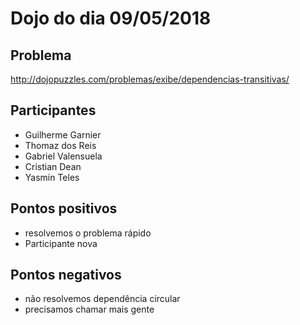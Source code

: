 # Dojo do dia 09/05/2018

## Problema

http://dojopuzzles.com/problemas/exibe/dependencias-transitivas/

## Participantes

- Guilherme Garnier
- Thomaz dos Reis
- Gabriel Valensuela
- Cristian Dean
- Yasmin Teles

## Pontos positivos

- resolvemos o problema rápido
- Participante nova

## Pontos negativos

- não resolvemos dependência circular
- precisamos chamar mais gente
